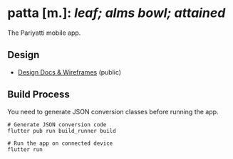 # patta [m.]: _leaf; alms bowl; attained_

The Pariyatti mobile app.

## Design

- [Design Docs & Wireframes](https://drive.google.com/drive/folders/1Iga6z-5tndLJ411XG5ibimLwNC5VZDVv?usp=sharing) (public)

## Build Process

You need to generate JSON conversion classes before running the app.

```
# Generate JSON conversion code
flutter pub run build_runner build

# Run the app on connected device
flutter run
```
